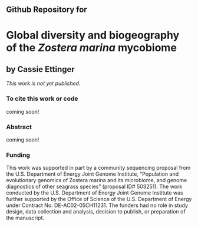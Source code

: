 ## Github Repository for
# Global diversity and biogeography of the <i> Zostera marina </i> mycobiome 
## by Cassie Ettinger


<i>This work is not yet published.</i>


### To cite this work or code
coming soon!


### Abstract
coming soon!


### Funding
This work was supported in part by a community sequencing proposal from the U.S. Department of Energy Joint Genome Institute, "Population and evolutionary genomics of Zostera marina and its microbiome, and genome diagnostics of other seagrass species” (proposal ID# 503251). The work conducted by the U.S. Department of Energy Joint Genome Institute was further supported by the Office of Science of the U.S. Department of Energy under Contract No. DE-AC02-05CH11231. The funders had no role in study design, data collection and analysis, decision to publish, or preparation of the manuscript.


